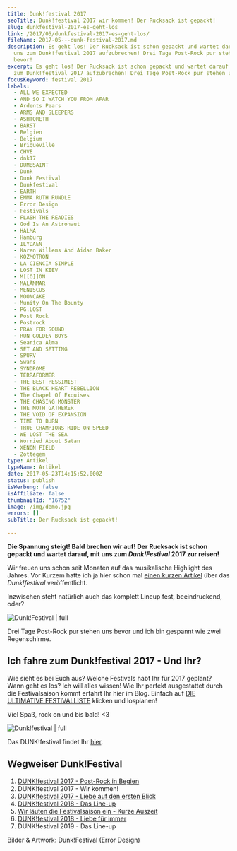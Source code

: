 ```yaml
---
title: Dunk!festival 2017
seoTitle: Dunk!festival 2017 wir kommen! Der Rucksack ist gepackt!
slug: dunkfestival-2017-es-geht-los
link: /2017/05/dunkfestival-2017-es-geht-los/
fileName: 2017-05---dunk-festival-2017.md
description: Es geht los! Der Rucksack ist schon gepackt und wartet darauf, mit
  uns zum Dunk!festival 2017 aufzubrechen! Drei Tage Post-Rock pur stehen uns
  bevor!
excerpt: Es geht los! Der Rucksack ist schon gepackt und wartet darauf, mit uns
  zum Dunk!festival 2017 aufzubrechen! Drei Tage Post-Rock pur stehen uns bevor!
focusKeyword: festival 2017
labels:
  - ALL WE EXPECTED
  - AND SO I WATCH YOU FROM AFAR
  - Ardents Pears
  - ARMS AND SLEEPERS
  - ASHTORETH
  - BARST
  - Belgien
  - Belgium
  - Briqueville
  - CHVE
  - dnk17
  - DUMBSAINT
  - Dunk
  - Dunk Festival
  - Dunkfestival
  - EARTH
  - EMMA RUTH RUNDLE
  - Error Design
  - Festivals
  - FLASH THE READIES
  - God Is An Astronaut
  - HALMA
  - Hamburg
  - ILYDAEN
  - Karen Willems And Aidan Baker
  - KOZMOTRON
  - LA CIENCIA SIMPLE
  - LOST IN KIEV
  - M[[O]]ON
  - MALÄMMAR
  - MENISCUS
  - MOONCAKE
  - Munity On The Bounty
  - PG.LOST
  - Post Rock
  - Postrock
  - PRAY FOR SOUND
  - RUN GOLDEN BOYS
  - Searica Alma
  - SET AND SETTING
  - SPURV
  - Swans
  - SYNDROME
  - TERRAFORMER
  - THE BEST PESSIMIST
  - THE BLACK HEART REBELLION
  - The Chapel Of Exquises
  - THE CHASING MONSTER
  - THE MOTH GATHERER
  - THE VOID OF EXPANSION
  - TIME TO BURN
  - TRUE CHAMPIONS RIDE ON SPEED
  - WE LOST THE SEA
  - Worried About Satan
  - XENON FIELD
  - Zottegem
type: Artikel
typeName: Artikel
date: 2017-05-23T14:15:52.000Z
status: publish
isWerbung: false
isAffiliate: false
thumbnailId: "16752"
image: /img/demo.jpg
errors: []
subTitle: Der Rucksack ist gepackt!
  
---
```


**Die Spannung steigt! Bald brechen wir auf! Der Rucksack ist schon gepackt und
wartet darauf, mit uns zum _Dunk!Festival_ 2017 zur reisen!**

Wir freuen uns schon seit Monaten auf das musikalische Highlight des Jahres. Vor
Kurzem hatte ich ja hier schon mal
[einen kurzen Artikel](/2017/02/dunkfestival-2016-wir-sind-auch-dabei/) über das
_Dunk!festival_ veröffentlicht.

Inzwischen steht natürlich auch das komplett Lineup fest, beeindruckend, oder?

![Dunk!Festival | full](http://cardamonchai.com/wp-content/uploads/2017/05/17966573_10154140072511887_6065221029203399504_o.jpg)

Drei Tage Post-Rock pur stehen uns bevor und ich bin gespannt wie zwei
Regenschirme.

## Ich fahre zum Dunk!festival 2017 - Und Ihr?

Wie sieht es bei Euch aus? Welche Festivals habt Ihr für 2017 geplant? Wann geht
es los? Ich will alles wissen! Wie Ihr perfekt ausgestattet durch die
Festivalsaison kommt erfahrt Ihr hier im Blog. Einfach auf
[DIE ULTIMATIVE FESTIVALLISTE](/2013/03/die-ultimative-festivalliste/) klicken
und losplanen!

Viel Spaß, rock on und bis bald! &lt;3

![Dunk!festival | full](http://cardamonchai.com/wp-content/uploads/2017/05/18556485_10154236337136887_6452039886214141882_o.jpg)

Das DUNK!festival findet Ihr [hier](https://www.dunkfestival.be/).

## Wegweiser Dunk!Festival

1.  [DUNK!festival 2017 - Post-Rock in Begien](/2017/02/dunkfestival-2016-wir-sind-auch-dabei/)
1.  DUNK!festival 2017 - Wir kommen!
1.  [DUNK!festival 2017 - Liebe auf den ersten Blick](/2017/06/dunk-festival-2017-eindruecke-und-bilder/)
1.  [DUNK!festival 2018 - Das Line-up](/2018/04/dunkfest-2018-wir-kommen/)
1.  [Wir läuten die Festivalsaison ein - Kurze Auszeit](/2018/05/wir-laeuten-die-festivalsaison-ein/)
1.  [DUNK!festival 2018 - Liebe für immer](/2018/05/dunkfestival-2018-postrock-liebe-fuer-immer/)
1.  DUNK!festival 2019 - Das Line-up

Bilder &amp; Artwork: Dunk!Festival (Error Design)

&nbsp;

  
